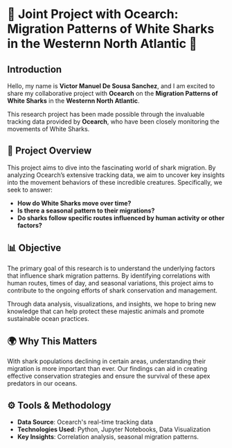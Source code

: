 # 🌊 Joint Project with **Ocearch**: **Migration Patterns of White Sharks** in the Westernn North Atlantic 🦈

## Introduction

Hello, my name is **Victor Manuel De Sousa Sanchez**, and I am excited to share my collaborative project with **Ocearch** on the **Migration Patterns of White Sharks** in the **Westernn North Atlantic**.

This research project has been made possible through the invaluable tracking data provided by **Ocearch**, who have been closely monitoring the movements of White Sharks.

## 📍 **Project Overview**

This project aims to dive into the fascinating world of shark migration. By analyzing Ocearch’s extensive tracking data, we aim to uncover key insights into the movement behaviors of these incredible creatures. Specifically, we seek to answer:

- **How do White Sharks move over time?**
- **Is there a seasonal pattern to their migrations?**
- **Do sharks follow specific routes influenced by human activity or other factors?**

## 📊 **Objective**

The primary goal of this research is to understand the underlying factors that influence shark migration patterns. By identifying correlations with human routes, times of day, and seasonal variations, this project aims to contribute to the ongoing efforts of shark conservation and management.

Through data analysis, visualizations, and insights, we hope to bring new knowledge that can help protect these majestic animals and promote sustainable ocean practices.

## 🌍 **Why This Matters**

With shark populations declining in certain areas, understanding their migration is more important than ever. Our findings can aid in creating effective conservation strategies and ensure the survival of these apex predators in our oceans.

## ⚙️ **Tools & Methodology**

- **Data Source**: Ocearch's real-time tracking data
- **Technologies Used**: Python, Jupyter Notebooks, Data Visualization
- **Key Insights**: Correlation analysis, seasonal migration patterns.

